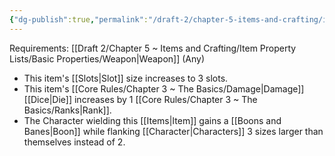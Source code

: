 ```yaml
---
{"dg-publish":true,"permalink":"/draft-2/chapter-5-items-and-crafting/item-property-lists/extra-properties/weapon/great/"}
---
```


Requirements: [[Draft 2/Chapter 5 ~ Items and Crafting/Item Property Lists/Basic Properties/Weapon\|Weapon]] (Any)

- This item's [[Slots\|Slot]] size increases to 3 slots.
- This item's [[Core Rules/Chapter 3 ~ The Basics/Damage\|Damage]] [[Dice\|Die]] increases by 1 [[Core Rules/Chapter 3 ~ The Basics/Ranks\|Rank]].
- The Character wielding this [[Items\|Item]] gains a [[Boons and Banes\|Boon]] while flanking [[Character\|Characters]] 3 sizes larger than themselves instead of 2.